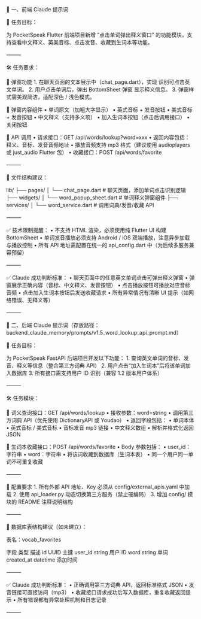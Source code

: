 

🧩 一、前端 Claude 提示词

📌 任务目标：

为 PocketSpeak Flutter 前端项目新增 “点击单词弹出释义窗口” 的功能模块，支持查看中文释义、英美音标、点击发音、收藏到生词本等功能。

⸻

🛠️ 任务要求：

🔹 弹窗功能
	1.	在聊天页面的文本展示中（chat_page.dart），实现 识别可点击英文单词。
	2.	用户点击单词后，弹出 BottomSheet 弹窗 显示释义信息。
	3.	弹窗样式需美观简洁，适配深色 / 浅色模式。

🔹 弹窗内容组件
	•	单词原文（加粗大字显示）
	•	英式音标 + 发音按钮
	•	美式音标 + 发音按钮
	•	中文释义（支持多义项）
	•	加入生词本按钮（点击后调用接口）
	•	关闭按钮

🔹 API 调用
	•	请求接口：GET /api/words/lookup?word=xxx
	•	返回内容包括：释义、音标、发音音频地址
	•	播放音频支持 mp3 格式（建议使用 audioplayers 或 just_audio Flutter 包）
	•	收藏接口：POST /api/words/favorite

⸻

📁 文件结构建议：

lib/
├── pages/
│   └── chat_page.dart            # 聊天页面，添加单词点击识别逻辑
├── widgets/
│   └── word_popup_sheet.dart     # 单词释义弹窗组件
├── services/
│   └── word_service.dart         # 调用词典/发音/收藏 API


⸻

✅ 技术限制提醒：
	•	不支持 HTML 渲染，必须使用纯 Flutter UI 构建 BottomSheet
	•	单词发音播放必须支持 Android / iOS 双端播放，注意异步加载与播放控制
	•	所有 API 地址需配置在统一的 api_config.dart 中（为后续多服务兼容预留）

⸻

✅ Claude 成功判断标准：
	•	聊天页面中的任意英文单词点击可弹出释义弹窗
	•	弹窗展示正确内容（音标、中文释义、发音按钮）
	•	点击播放按钮可播放对应音标音频
	•	点击加入生词本按钮后发送收藏请求
	•	所有异常情况有清晰 UI 提示（如网络错误、无释义等）

⸻

🧩 二、后端 Claude 提示词（存放路径：backend_claude_memory/prompts/v1.5_word_lookup_api_prompt.md）

📌 任务目标：

为 PocketSpeak FastAPI 后端项目开发以下功能：
	1.	查询英文单词的音标、发音、释义等信息（整合第三方词典 API）
	2.	用户点击“加入生词本”后将该单词加入数据库
	3.	所有接口需支持用户 ID 识别（兼容 1.2 版本用户体系）

⸻

🛠️ 任务模块：

🔹 词义查询接口：GET /api/words/lookup
	•	接收参数：word=string
	•	调用第三方词典 API（优先使用 DictionaryAPI 或 Youdao）
	•	返回字段包括：
	•	单词本体
	•	英式音标 / 美式音标
	•	音标发音 mp3 链接
	•	中文释义数组
	•	解析并格式化返回 JSON

🔹 生词本收藏接口：POST /api/words/favorite
	•	Body 参数包括：
	•	user_id：字符串
	•	word：字符串
	•	将该词收藏到数据库（生词本表）
	•	同一个用户同一单词不可重复收藏

⸻

🔧 配置要求
	1.	所有外部 API 地址、Key 必须从 config/external_apis.yaml 中加载
	2.	使用 api_loader.py 动态切换第三方服务（禁止硬编码）
	3.	增加 config/ 模块的 README 注释说明结构

⸻

🧾 数据库表结构建议（如未建立）：

表名：vocab_favorites

字段	类型	描述
id	UUID	主键
user_id	string	用户 ID
word	string	单词
created_at	datetime	添加时间


⸻

✅ Claude 成功判断标准：
	•	正确调用第三方词典 API，返回标准格式 JSON
	•	发音链接可直接访问（mp3）
	•	收藏接口请求成功后写入数据库，重复收藏返回提示
	•	所有错误都有异常处理机制和日志记录

⸻
